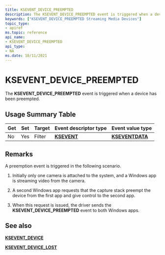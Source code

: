 ```yaml
---
title: KSEVENT_DEVICE_PREEMPTED
description: The KSEVENT_DEVICE_PREEMPTED event is triggered when a device has been preempted.
keywords: ["KSEVENT_DEVICE_PREEMPTED Streaming Media Devices"]
topic_type:
- apiref
ms.topic: reference
api_name:
- KSEVENT_DEVICE_PREEMPTED
api_type:
- NA
ms.date: 10/11/2021
---
```


# KSEVENT_DEVICE_PREEMPTED

The **KSEVENT_DEVICE_PREEMPTED** event is triggered when a device has been preempted.

## Usage Summary Table

| Get | Set | Target | Event descriptor type | Event value type |
|--|--|--|--|--|
| No | Yes | Filter | [**KSEVENT**](./ksevent-structure.md) | [**KSEVENTDATA**](/windows-hardware/drivers/ddi/ks/ns-ks-kseventdata) |

## Remarks

A preemption event is triggered in the following scenario.

1. Initially only one camera is attached to the system, and a Windows app is streaming video from the camera.

1. A second Windows app requests that the capture stack preempt the device from the first app and give control to the second app.

1. When this request is issued, the driver sends the **KSEVENT_DEVICE_PREEMPTED** event to both Windows apps.

## See also

[**KSEVENT_DEVICE**](/windows-hardware/drivers/ddi/ks/ne-ks-ksevent_device)

[**KSEVENT_DEVICE_LOST**](ksevent-device-lost.md)